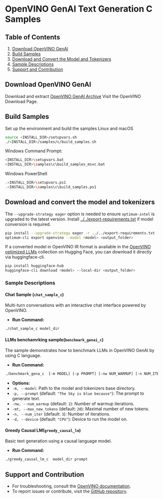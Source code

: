 # OpenVINO GenAI Text Generation C Samples

## Table of Contents
1. [Download OpenVINO GenAI](#download-openvino-genai)
2. [Build Samples](#build-samples)
3. [Download and Convert the Model and Tokenizers](#download-and-convert-the-model-and-tokenizers)
4. [Sample Descriptions](#sample-descriptions)
5. [Support and Contribution](#support-and-contribution)

## Download OpenVINO GenAI

Download and extract [OpenVINO GenAI Archive](https://www.intel.com/content/www/us/en/developer/tools/openvino-toolkit/download.html?PACKAGE=OPENVINO_GENAI&VERSION=NIGHTLY&OP_SYSTEM=WINDOWS&DISTRIBUTION=ARCHIVE) Visit the OpenVINO Download Page.


## Build Samples
Set up the environment and build the samples Linux and macOS
```sh
source <INSTALL_DIR>/setupvars.sh
./<INSTALL_DIR>/samples/c/build_samples.sh
```
Windows Command Prompt:
```sh
<INSTALL_DIR>\setupvars.bat
<INSTALL_DIR>\samples\c\build_samples_msvc.bat
```
Windows PowerShell
```sh
.<INSTALL_DIR>\setupvars.ps1
.<INSTALL_DIR>\samples\c\build_samples.ps1
```

## Download and convert the model and tokenizers
The `--upgrade-strategy eager` option is needed to ensure `optimum-intel` is upgraded to the latest version.
Install [../../export-requirements.txt](../../export-requirements.txt) if model conversion is required.
```sh
pip install --upgrade-strategy eager -r ../../export-requirements.txt
optimum-cli export openvino --model <model> <output_folder>
```
If a converted model in OpenVINO IR format is available in the [OpenVINO optimized LLMs](https://huggingface.co/collections/OpenVINO/llm-6687aaa2abca3bbcec71a9bd) collection on Hugging Face, you can download it directly via huggingface-cli.
```sh
pip install huggingface-hub
huggingface-cli download <model> --local-dir <output_folder>
```


### Sample Descriptions

#### Chat Sample (`chat_sample_c`)
Multi-turn conversations with an interactive chat interface powered by OpenVINO.
- **Run Command:**
```sh
./chat_sample_c model_dir
```

#### LLMs benchamrking sample(`benchmark_genai_c`)
The sample demonstrates how to benchmark LLMs in OpenVINO GenAI by using C language. 
- **Run Command:**
```sh
./benchmark_gena_c  [-m MODEL] [-p PROMPT] [-nw NUM_WARMUP] [-n NUM_ITER] [-mt MAX_NEW_TOKENS] [-d DEVICE]
```
- **Options:**
- `-m, --model`: Path to the model and tokenizers base directory.
- `-p, --prompt` (default: `"The Sky is blue because"`): The prompt to generate text.
- `-nw, --num_warmup` (default: `1`): Number of warmup iterations.
- `-mt, --max_new_tokens` (default: `20`): Maximal number of new tokens.
- `-n, --num_iter` (default: `3`): Number of iterations.
- `-d, --device` (default: `"CPU"`): Device to run the model on.


#### Greedy Causal LM(`greedy_causal_lm`)

Basic text generation using a causal language model. 
- **Run Command:**
```sh
./greedy_causal_lm_c  model_dir prompt
```


## Support and Contribution
- For troubleshooting, consult the [OpenVINO documentation](https://docs.openvino.ai).
- To report issues or contribute, visit the [GitHub repository](https://github.com/openvinotoolkit/openvino.genai).





